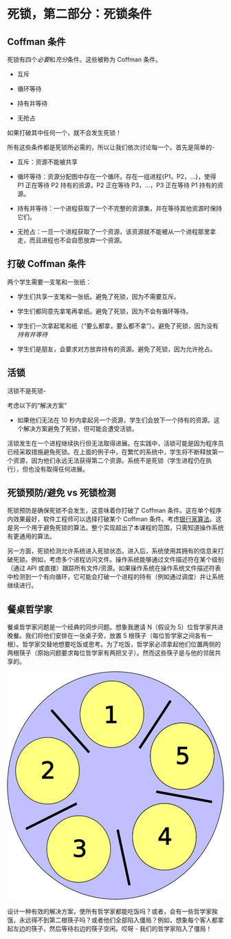 # 死锁，第二部分：死锁条件

## Coffman 条件

死锁有四个*必要*和*充分*条件。这些被称为 Coffman 条件。

+   互斥

+   循环等待

+   持有并等待

+   无抢占

如果打破其中任何一个，就不会发生死锁！

所有这些条件都是死锁所必需的，所以让我们依次讨论每一个。首先是简单的-

+   互斥：资源不能被共享

+   循环等待：资源分配图中存在一个循环。存在一组进程{P1，P2，...}，使得 P1 正在等待 P2 持有的资源，P2 正在等待 P3，...，P3 正在等待 P1 持有的资源。

+   持有并等待：一个进程获取了一个不完整的资源集，并在等待其他资源时保持它们。

+   无抢占：一旦一个进程获取了一个资源，该资源就不能被从一个进程那里拿走，而且进程也不会自愿放弃一个资源。

## 打破 Coffman 条件

两个学生需要一支笔和一张纸：

+   学生们共享一支笔和一张纸。避免了死锁，因为不需要互斥。

+   学生们都同意先拿笔再拿纸。避免了死锁，因为不会有循环等待。

+   学生们一次拿起笔和纸（“要么都拿，要么都不拿”）。避免了死锁，因为没有*持有并等待*

+   学生们是朋友，会要求对方放弃持有的资源。避免了死锁，因为允许抢占。

## 活锁

活锁不是死锁-

考虑以下的“解决方案”

+   如果他们无法在 10 秒内拿起另一个资源，学生们会放下一个持有的资源。这个解决方案避免了死锁，但可能会遭受活锁。

活锁发生在一个进程继续执行但无法取得进展。在实践中，活锁可能是因为程序员已经采取措施避免死锁。在上面的例子中，在繁忙的系统中，学生将不断释放第一个资源，因为他们永远无法获得第二个资源。系统不是死锁（学生进程仍在执行），但也没有取得任何进展。

## 死锁预防/避免 vs 死锁检测

死锁预防是确保死锁不会发生，这意味着你打破了 Coffman 条件。这在单个程序内效果最好，软件工程师可以选择打破某个 Coffman 条件。考虑[银行家算法](https://en.wikipedia.org/wiki/Banker's_algorithm)。这是另一个用于避免死锁的算法。整个实现超出了本课程的范围，只需知道操作系统有更通用的算法。

另一方面，死锁检测允许系统进入死锁状态。进入后，系统使用其拥有的信息来打破死锁。例如，考虑多个进程访问文件。操作系统能够通过文件描述符在某个级别（通过 API 或直接）跟踪所有文件/资源。如果操作系统在操作系统文件描述符表中检测到一个有向循环，它可能会打破一个进程的持有（例如通过调度）并让系统继续进行。

## 餐桌哲学家

餐桌哲学家问题是一个经典的同步问题。想象我邀请 N（假设为 5）位哲学家共进晚餐。我们将他们安排在一张桌子旁，放置 5 根筷子（每位哲学家之间各有一根）。哲学家交替地想要吃饭或思考。为了吃饭，哲学家必须拿起他们位置两侧的两根筷子（原始问题要求每位哲学家有两把叉子）。然而这些筷子是与他的邻居共享的。

![5DiningPhilosophers](img/faa7ac1f5f07a2ceee3dcc5057f329c6.jpg)

设计一种有效的解决方案，使所有哲学家都能吃饭吗？或者，会有一些哲学家挨饿，永远得不到第二根筷子吗？或者他们全部陷入僵局？例如，想象每个客人都拿起左边的筷子，然后等待右边的筷子空闲。哎呀 - 我们的哲学家陷入了僵局！
